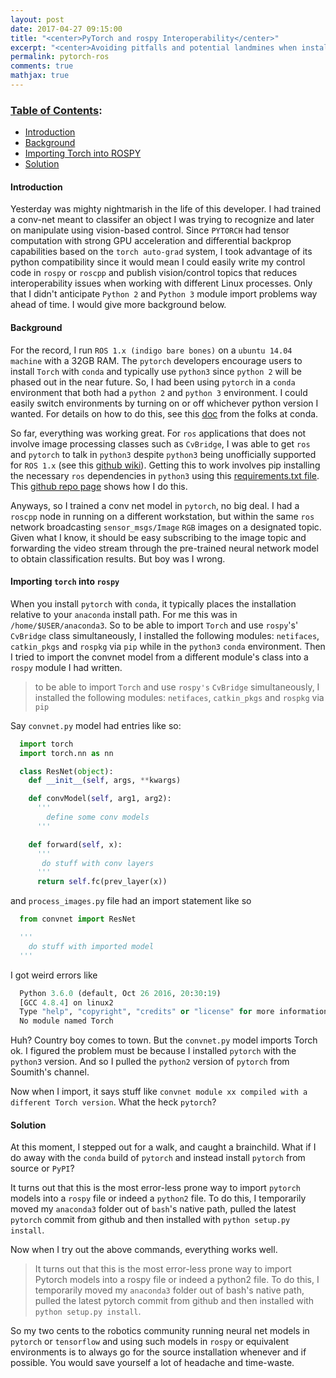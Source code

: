 ```yaml
---
layout: post
date: 2017-04-27 09:15:00
title: "<center>PyTorch and rospy Interoperability</center>"
excerpt: "<center>Avoiding pitfalls and potential landmines when installing and using the pytorch neural network framework in rospy.</center>"
permalink: pytorch-ros
comments: true
mathjax: true
---
```


### [Table of Contents](#table-of-contents):

  - [Introduction](#introduction)
  - [Background](#nonlinear)
  - [Importing Torch into ROSPY](#problem-formulation)  
  - [Solution](#solution)

<a name='introduction'></a>
#### Introduction

Yesterday was mighty nightmarish in the life of this developer. I had trained a conv-net meant to classifer an object I was trying to recognize and later on manipulate using vision-based control. Since `PYTORCH` had tensor computation with strong GPU acceleration and differential backprop capabilities based on the `torch auto-grad` system, I took advantage of its python compatibility since it would mean I could easily write my control code in `rospy` or `roscpp` and publish vision/control topics that reduces interoperability issues when working with different Linux processes. Only that I didn't anticipate `Python 2` and `Python 3` module import problems way ahead of time. I would give more background below.

<a name="nonlinear"></a>
#### Background

For the record, I run `ROS 1.x (indigo bare bones)` on a `ubuntu 14.04 machine` with a 32GB RAM. The `pytorch` developers encourage users to install `Torch` with `conda` and typically use `python3` since `python 2` will be phased out in the near future. So, I had been using `pytorch` in a `conda` environment that both had a `python 2` and `python 3` environment. I could easily switch environments by turning on or off whichever python version I wanted. For details on how to do this, see this [doc](https://conda.io/docs/py2or3.html) from the folks at conda.

So far, everything was working great. For `ros` applications that does not involve image processing classes such as `CvBridge`, I was able to get `ros` and `pytorch` to talk in `python3` despite `python3` being unofficially supported for `ROS 1.x` (see this [github wiki](https://github.com/ros2/ros2/wiki)). Getting this to work involves pip installing the necessary `ros` dependencies in `python3` using this [requirements.txt file](https://github.com/lakehanne/RAL2017/blob/master/requirements.txt). This [github repo page](https://github.com/lakehanne/RAL2017/blob/master/pyrnn/src) shows how I do this.


Anyways, so I trained a conv net model in `pytorch`, no big deal. I had a `roscpp` node in running on a different workstation, but within the same `ros` network broadcasting `sensor_msgs/Image` `RGB` images on a designated topic. Given what I know, it should be easy subscribing to the image topic and forwarding the video stream through the pre-trained neural network model to obtain classification results. But boy was I wrong.


<a name="problem-formulation"></a>
#### Importing `torch` into `rospy`

When you install `pytorch` with `conda`, it typically places the installation relative to your `anaconda` install path. For me this was in `/home/$USER/anaconda3`. So to be able to import `Torch` and use `rospy`'s'  `CvBridge` class simultaneously, I installed the following modules: `netifaces`, `catkin_pkgs` and `rospkg` via `pip` while in the `python3` `conda` environment. Then I tried to import the convnet model from a different module's class into a `rospy` module I had written.

> to be able to import `Torch` and use `rospy's`  `CvBridge` simultaneously, I installed the following modules: `netifaces`, `catkin_pkgs` and `rospkg` via `pip`

Say `convnet.py` model had entries like so:

  ```python
    import torch
    import torch.nn as nn

    class ResNet(object):
      def __init__(self, args, **kwargs)

      def convModel(self, arg1, arg2):
        '''
          define some conv models
        '''

      def forward(self, x):
        '''
         do stuff with conv layers
        '''
        return self.fc(prev_layer(x))

  ```

and `process_images.py` file had an import statement like so

```python
  from convnet import ResNet

  '''
    do stuff with imported model
  '''

```
  I got weird errors like

  ```python
    Python 3.6.0 (default, Oct 26 2016, 20:30:19)
    [GCC 4.8.4] on linux2
    Type "help", "copyright", "credits" or "license" for more information.
    No module named Torch
  ```
Huh? Country boy comes to town. But the `convnet.py` model imports Torch ok. I figured the problem must be because I installed `pytorch` with the `python3` version. And so I pulled the `python2` version of `pytorch` from Soumith's channel.

Now when I import, it says stuff like `convnet module xx compiled with a different Torch version`. What the heck `pytorch`?


<a name="solution"></a>
#### Solution

  At this moment, I stepped out for a walk, and caught a brainchild. What if I do away with the `conda` build of `pytorch` and instead install `pytorch` from source or `PyPI`?

It turns out that this is the most error-less prone way to import `pytorch` models into a `rospy` file or indeed a `python2` file. To do this, I temporarily moved my `anaconda3` folder out of `bash`'s native path, pulled the latest `pytorch` commit from github and then installed with `python setup.py install`.

Now when I try out the above commands, everything works well.

> It turns out that this is the most error-less prone way to import Pytorch models into a rospy file or indeed a python2 file. To do this, I temporarily moved my `anaconda3` folder out of bash's native path, pulled the latest pytorch commit from github and then installed with `python setup.py install`.

So my two cents to the robotics community running neural net models in `pytorch` or `tensorflow` and using such models in `rospy` or equivalent environments is to always go for the source installation whenever and if possible. You would save yourself a lot of headache and time-waste.

